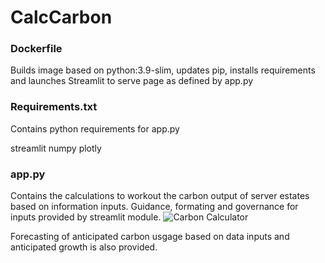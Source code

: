 # CalcCarbon

###  Dockerfile

Builds image based on python:3.9-slim, updates pip, installs requirements and launches Streamlit to serve page as defined by app.py

### Requirements.txt

Contains python requirements for app.py

streamlit
numpy
plotly

### app.py

Contains the calculations to workout the carbon output of server estates based on information inputs.  Guidance, formating and governance for inputs provided by streamlit module.
![Carbon Calculator](https://user-images.githubusercontent.com/29428448/165064101-bbb8bf84-9d15-415e-942f-8d7c1b4c1019.png)

Forecasting of anticipated carbon usgage based on data inputs and anticipated growth is also provided.


